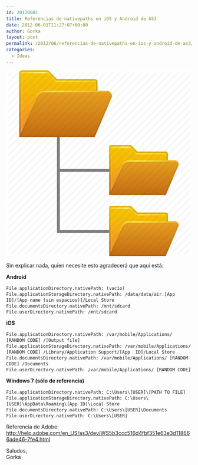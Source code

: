 ```yaml
---
id: 20120601
title: Referencias de nativepaths en iOS y Android de AS3
date: 2012-06-01T11:27:07+00:00
author: Gorka
layout: post
permalink: /2012/06/referencias-de-nativepaths-en-ios-y-android-de-as3/
categories:
  - Ideas
---
```

<img style="margin: auto;" src="/public/img/2012/06/hierarchy.png" alt="Hierarchy" />

Sin explicar nada, quien necesite esto agradecerá que aqui está:

**Android**

```AS3
File.applicationDirectory.nativePath: (vacío)
File.applicationStorageDirectory.nativePath: /data/data/air.[App ID]/[App name (sin espacios)]/Local Store
File.documentsDirectory.nativePath: /mnt/sdcard
File.userDirectory.nativePath: /mnt/sdcard
```

**iOS**

```AS3
File.applicationDirectory.nativePath: /var/mobile/Applications/ [RANDOM CODE] /[Output file]
File.applicationStorageDirectory.nativePath: /var/mobile/Applications/ [RANDOM CODE] /Library/Application Support/[App  ID]/Local Store
File.documentsDirectory.nativePath: /var/mobile/Applications/ [RANDOM CODE] /Documents
File.userDirectory.nativePath: /var/mobile/Applications/ [RANDOM CODE]
```

**Windows 7 (sólo de referencia)**

```AS3
File.applicationDirectory.nativePath: C:\Users\[USER]\[PATH TO FILE]
File.applicationStorageDirectory.nativePath: C:\Users\[USER]\AppData\Roaming\[App ID]\Local Store
File.documentsDirectory.nativePath: C:\Users\[USER]\Documents
File.userDirectory.nativePath: C:\Users\[USER]
```

Referencia de Adobe: http://help.adobe.com/en_US/as3/dev/WS5b3ccc516d4fbf351e63e3d118666ade46-7fe4.html

Saludos, <br />
Gorka

